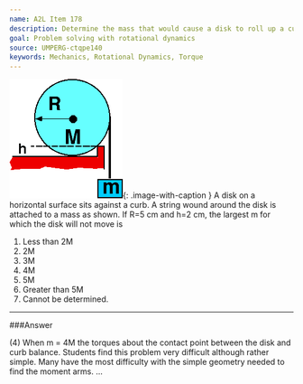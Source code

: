 ```yaml
---
name: A2L Item 178
description: Determine the mass that would cause a disk to roll up a curb.
goal: Problem solving with rotational dynamics
source: UMPERG-ctqpe140
keywords: Mechanics, Rotational Dynamics, Torque
---
```


![Item178_fig1.gif](../images/Item178_fig1.gif){: .image-with-caption } A disk
on a horizontal surface sits against a curb.  A string wound around the
disk is attached to a mass as shown.  If R=5 cm and h=2 cm, the largest
m for which the disk will not move is

1. Less than 2M
2. 2M
3. 3M
4. 4M
5. 5M
6. Greater than 5M
7. Cannot be determined.



<hr/>

###Answer

(4) When m = 4M the torques about the contact point between the disk and
curb balance. Students find this problem very difficult although rather
simple. Many have the most difficulty with the simple geometry needed to
find the moment arms.
...
